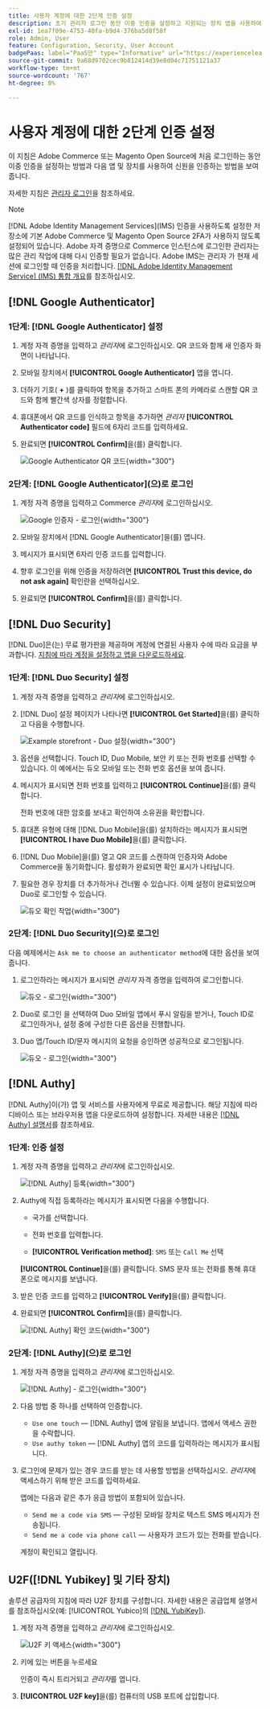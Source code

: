 ```yaml
---
title: 사용자 계정에 대한 2단계 인증 설정
description: 초기 관리자 로그인 동안 이중 인증을 설정하고 지원되는 장치 앱을 사용하여 ID를 인증하는 방법을 알아봅니다.
exl-id: 1ea7f09e-4753-40fa-b9d4-376ba5d8f58f
role: Admin, User
feature: Configuration, Security, User Account
badgePaas: label="PaaS만" type="Informative" url="https://experienceleague.adobe.com/ko/docs/commerce/user-guides/product-solutions" tooltip="Adobe Commerce 온 클라우드 프로젝트(Adobe 관리 PaaS 인프라) 및 온프레미스 프로젝트에만 적용됩니다."
source-git-commit: 9a68d9702cec9b812414d39e8d04c71751121a37
workflow-type: tm+mt
source-wordcount: '767'
ht-degree: 0%

---
```


# 사용자 계정에 대한 2단계 인증 설정

이 지침은 Adobe Commerce 또는 Magento Open Source에 처음 로그인하는 동안 이중 인증을 설정하는 방법과 다음 앱 및 장치를 사용하여 신원을 인증하는 방법을 보여 줍니다.

자세한 지침은 [관리자 로그인](../getting-started/admin-signin.md)을 참조하세요.

>[!NOTE]
>
>[!DNL Adobe Identity Management Services]&#x200B;(IMS) 인증을 사용하도록 설정한 저장소에 기본 Adobe Commerce 및 Magento Open Source 2FA가 사용하지 않도록 설정되어 있습니다. Adobe 자격 증명으로 Commerce 인스턴스에 로그인한 관리자는 많은 관리 작업에 대해 다시 인증할 필요가 없습니다. Adobe IMS는 관리자 가 현재 세션에 로그인할 때 인증을 처리합니다. [[!DNL Adobe Identity Management Service] (IMS) 통합 개요](../getting-started/adobe-ims-integration-overview.md)를 참조하십시오.

## [!DNL Google Authenticator]

### 1단계: [!DNL Google Authenticator] 설정

1. 계정 자격 증명을 입력하고 _관리자_&#x200B;에 로그인하십시오. QR 코드와 함께 새 인증자 화면이 나타납니다.

1. 모바일 장치에서 **[!UICONTROL Google Authenticator]** 앱을 엽니다.

1. 더하기 기호( **+** )를 클릭하여 항목을 추가하고 스마트 폰의 카메라로 스캔할 QR 코드와 함께 빨간색 상자를 정렬합니다.

1. 휴대폰에서 QR 코드를 인식하고 항목을 추가하면 _관리자_ **[!UICONTROL Authenticator code]** 필드에 6자리 코드를 입력하세요.

1. 완료되면 **[!UICONTROL Confirm]**&#x200B;을(를) 클릭합니다.

   ![Google Authenticator QR 코드](./assets/storefront-2fa-google-qrcode.png){width="300"}

### 2단계: [!DNL Google Authenticator]&#x200B;(으)로 로그인

1. 계정 자격 증명을 입력하고 Commerce _관리자_&#x200B;에 로그인하십시오.

   ![Google 인증자 - 로그인](./assets/storefront-2fa-google-code.png){width="300"}

1. 모바일 장치에서 [!DNL Google Authenticator]을(를) 엽니다.

1. 메시지가 표시되면 6자리 인증 코드를 입력합니다.

1. 향후 로그인을 위해 인증을 저장하려면 **[!UICONTROL Trust this device, do not ask again]** 확인란을 선택하십시오.

1. 완료되면 **[!UICONTROL Confirm]**&#x200B;을(를) 클릭합니다.

## [!DNL Duo Security]

[!DNL Duo]은(는) 무료 평가판을 제공하며 계정에 연결된 사용자 수에 따라 요금을 부과합니다. [지침에 따라 계정을 설정하고 앱을 다운로드하세요](https://duo.com/product/multi-factor-authentication-mfa/duo-mobile-app).

### 1단계: [!DNL Duo Security] 설정

1. 계정 자격 증명을 입력하고 _관리자_&#x200B;에 로그인하십시오.

1. [!DNL Duo] 설정 페이지가 나타나면 **[!UICONTROL Get Started]**&#x200B;을(를) 클릭하고 다음을 수행합니다.

   ![Example storefront - Duo 설정](./assets/storefront-2fa-duo-setup-options.png){width="300"}

1. 옵션을 선택합니다. Touch ID, Duo Mobile, 보안 키 또는 전화 번호를 선택할 수 있습니다. 이 예에서는 듀오 모바일 또는 전화 번호 옵션을 보여 줍니다.

1. 메시지가 표시되면 전화 번호를 입력하고 **[!UICONTROL Continue]**&#x200B;을(를) 클릭합니다.

   전화 번호에 대한 암호를 보내고 확인하여 소유권을 확인합니다.

1. 휴대폰 유형에 대해 [!DNL Duo Mobile]을(를) 설치하라는 메시지가 표시되면 **[!UICONTROL I have Duo Mobile]**&#x200B;을(를) 클릭합니다.

1. [!DNL Duo Mobile]을(를) 열고 QR 코드를 스캔하여 인증자와 Adobe Commerce을 동기화합니다. 활성화가 완료되면 확인 표시가 나타납니다.

1. 필요한 경우 장치를 더 추가하거나 건너뛸 수 있습니다. 이제 설정이 완료되었으며 Duo로 로그인할 수 있습니다.

   ![듀오 확인 작업](./assets/storefront-2fa-duo-setup-complete.png){width="300"}

### 2단계: [!DNL Duo Security]&#x200B;(으)로 로그인

다음 예제에서는 `Ask me to choose an authenticator method`에 대한 옵션을 보여 줍니다.

1. 로그인하라는 메시지가 표시되면 _관리자_ 자격 증명을 입력하여 로그인합니다.

   ![듀오 - 로그인](./assets/storefront-2fa-duo-auth.png){width="300"}

1. Duo로 로그인 을 선택하여 Duo 모바일 앱에서 푸시 알림을 받거나, Touch ID로 로그인하거나, 설정 중에 구성한 다른 옵션을 진행합니다.

1. Duo 앱/Touch ID/문자 메시지의 요청을 승인하면 성공적으로 로그인됩니다.

   ![듀오 - 로그인](./assets/storefront-2fa-duo-success.png){width="300"}

## [!DNL Authy]

[!DNL Authy]이(가) 앱 및 서비스를 사용자에게 무료로 제공합니다. 해당 지침에 따라 디바이스 또는 브라우저용 앱을 다운로드하여 설정합니다. 자세한 내용은 [[!DNL Authy] 설명서](https://authy.com/features/setup/)를 참조하세요.

### 1단계: 인증 설정

1. 계정 자격 증명을 입력하고 _관리자_&#x200B;에 로그인하십시오.

   ![[!DNL Authy] 등록](./assets/storefront-2fa-authy-auth.png){width="300"}

1. Authy에 직접 등록하라는 메시지가 표시되면 다음을 수행합니다.

   - 국가를 선택합니다.

   - 전화 번호를 입력합니다.

   - **[!UICONTROL Verification method]**: `SMS` 또는 `Call Me` 선택

   **[!UICONTROL Continue]**&#x200B;을(를) 클릭합니다. SMS 문자 또는 전화를 통해 휴대폰으로 메시지를 보냅니다.

1. 받은 인증 코드를 입력하고 **[!UICONTROL Verify]**&#x200B;을(를) 클릭합니다.

1. 완료되면 **[!UICONTROL Confirm]**&#x200B;을(를) 클릭합니다.

   ![[!DNL Authy] 확인 코드](./assets/storefront-2fa-authy-verify.png){width="300"}

### 2단계: [!DNL Authy]&#x200B;(으)로 로그인

1. 계정 자격 증명을 입력하고 _관리자_&#x200B;에 로그인하십시오.

   ![[!DNL Authy] - 로그인](./assets/storefront-2fa-authy-access.png){width="300"}

1. 다음 방법 중 하나를 선택하여 인증합니다.

   - `Use one touch` — [!DNL Authy] 앱에 알림을 보냅니다. 앱에서 액세스 권한을 수락합니다.
   - `Use authy token` — [!DNL Authy] 앱의 코드를 입력하라는 메시지가 표시됩니다.

1. 로그인에 문제가 있는 경우 코드를 받는 데 사용할 방법을 선택하십시오. _관리자_&#x200B;에 액세스하기 위해 받은 코드를 입력하세요.

   앱에는 다음과 같은 추가 응급 방법이 포함되어 있습니다.

   - `Send me a code via SMS` — 구성된 모바일 장치로 텍스트 SMS 메시지가 전송됩니다.
   - `Send me a code via phone call` — 사용자가 코드가 있는 전화를 받습니다.

   계정이 확인되고 열립니다.

## U2F([!DNL Yubikey] 및 기타 장치)

솔루션 공급자의 지침에 따라 U2F 장치를 구성합니다. 자세한 내용은 공급업체 설명서를 참조하십시오(예: [!UICONTROL Yubico]의 [[!DNL YubiKey]](https://support.yubico.com/hc/en-us/articles/360013790339-Getting-Started-with-Your-YubiKey)).

1. 계정 자격 증명을 입력하고 _관리자_&#x200B;에 로그인하십시오.

   ![U2F 키 액세스](./assets/storefront-2fa-u2f.png){width="300"}

1. 키에 있는 버튼을 누르세요

   인증이 즉시 트리거되고 _관리자_&#x200B;를 엽니다.

1. **[!UICONTROL U2F key]**&#x200B;을(를) 컴퓨터의 USB 포트에 삽입합니다.
